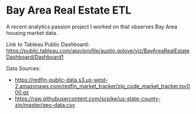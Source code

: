 # Bay Area Real Estate ETL

A recent analytics passion project I worked on that observes Bay Area housing market data.

Link to Tableau Public Dashboard:
https://public.tableau.com/app/profile/austin.golove/viz/BayAreaRealEstateDashboard/Dashboard1  

Data Sources: 
- https://redfin-public-data.s3.us-west-2.amazonaws.com/redfin_market_tracker/zip_code_market_tracker.tsv000.gz
- https://raw.githubusercontent.com/scpike/us-state-county-zip/master/geo-data.csv
